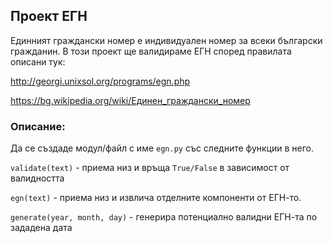 
## Проект ЕГН

Единният граждански номер е индивидуален номер за всеки български гражданин.
В този проект ще валидираме ЕГН според правилата описани тук:

http://georgi.unixsol.org/programs/egn.php

https://bg.wikipedia.org/wiki/Единен_граждански_номер

### Описание:

Да се създаде модул/файл с име `egn.py` със следните функции в него.

`validate(text)` - приема низ и връща `True/False` в зависимост от валидността

`egn(text)` - приема низ и извлича отделните компоненти от ЕГН-то.

`generate(year, month, day)` - генерира потенциално валидни ЕГН-та по зададена дата

